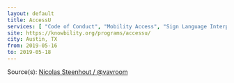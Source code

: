 ```yaml
---
layout: default
title: AccessU
services: [ "Code of Conduct", "Mobility Access", "Sign Language Interpreting", "Blind / Vision Access", "No Scent Policy" ]
site: https://knowbility.org/programs/accessu/
city: Austin, TX
from: 2019-05-16
to: 2019-05-18
---
```


Source(s): [Nicolas Steenhout / @vavroom](https://github.com/vavroom)